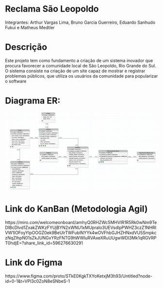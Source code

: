 <h1>Reclama São Leopoldo</h1>

<p>Integrantes: Arthur Vargas Lima, Bruno Garcia Guerreiro, Eduardo Sanhudo Fukui e Matheus Medtler </p>

<h1> Descrição </h1>
  
<p>Este projeto tem como fundamento a criação de um sistema inovador que procura favorecer a comunidade local de São Leopoldo, Rio Grande do Sul. O sistema consiste na criação de um site capaz de mostrar e registrar problemas públicos, que utiliza os usuários da comunidade para popularizar o software</p>


# Diagrama ER:
<img alt="imagem modelo lógico" src="./Fotos/FotoModeloLogico.png">

<h1>Link do KanBan (Metodologia Agil)</h1>
https://miro.com/welcomeonboard/amhyQ0RHZWc5MHVIR1R5Rk0wNm9TeDlBcDIvd1ZxakZWKzFYUjBYN2xWNU1xMUpralo3UEVsdlpPWHZ3czZ1NHRIVW1IOFoyYlpOOGZ0ek9BeUlrTWFublNYYk4wOVFhbGJHZHNxdVU5SmpkczNqZlhpN01sZkJUNGxYRzFNTG9hWWluRVAxeXRuUUgwWDl3Mk1qRGVRPT0hdjE=?share_link_id=596276630291

<h1>Link do Figma</h1>
https://www.figma.com/proto/STkE0KgkTXYoKetxjM3h93/Untitled?node-id=0-1&t=VPl3c0ZoN8eSNbeS-1
